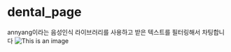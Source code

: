 # dental_page

annyang이라는 음성인식 라이브러리를 사용하고 받은 텍스트를 필터링해서 차팅합니다
![This is an image]([https://ifh.cc/g/jGvwCv.jpg](https://github.com/mi-gongan/dental_charting/assets/97350083/47221a9c-f8ce-41ad-8ad9-a9f1bf83eae7)https://github.com/mi-gongan/dental_charting/assets/97350083/47221a9c-f8ce-41ad-8ad9-a9f1bf83eae7)
